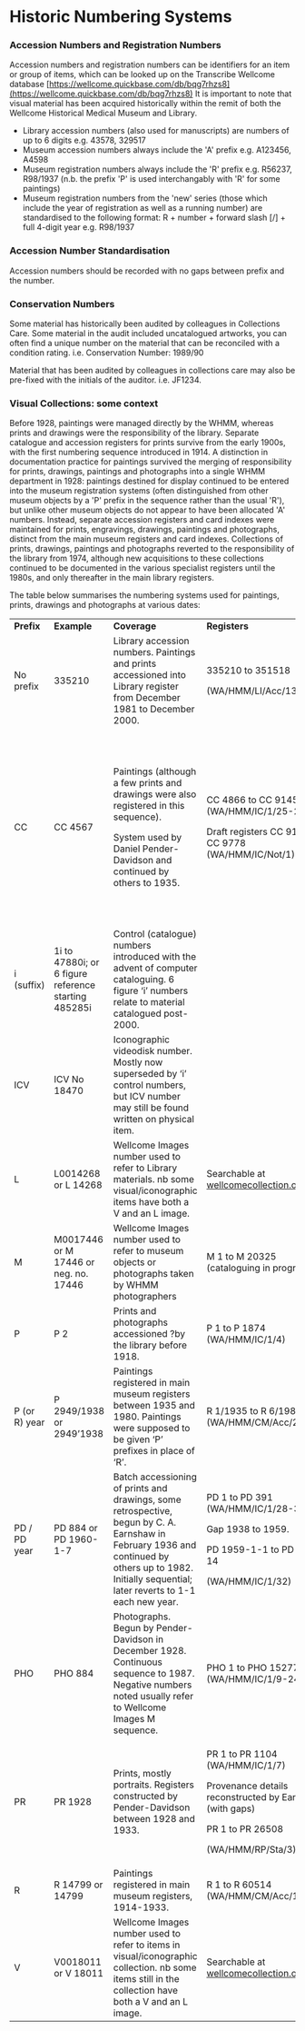 # Historic Numbering Systems

### Accession Numbers and Registration Numbers

Accession numbers and registration numbers can be identifiers for an item or group of items, which can be looked up on the Transcribe Wellcome database [https://wellcome.quickbase.com/db/bqg7rhzs8](https://wellcome.quickbase.com/db/bqg7rhzs8) It is important to note that visual material has been acquired historically within the remit of both the Wellcome Historical Medical Museum and Library.

* Library accession numbers (also used for manuscripts) are numbers of up to 6 digits e.g. 43578, 329517
* Museum accession numbers always include the 'A' prefix e.g. A123456, A4598
* Museum registration numbers always include the 'R' prefix e.g. R56237, R98/1937 (n.b. the prefix 'P' is used interchangably with 'R' for some paintings)
* Museum registration numbers from the 'new' series (those which include the year of registration as well as a running number) are standardised to the following format: R + number + forward slash \[/] + full 4-digit year e.g. R98/1937

### Accession Number Standardisation

Accession numbers should be recorded with no gaps between prefix and the number.

### Conservation Numbers

Some material has historically been audited by colleagues in Collections Care. Some material in the audit included uncatalogued artworks, you can often find a unique number on the material that can be reconciled with a condition rating. i.e. Conservation Number: 1989/90

Material that has been audited by colleagues in collections care may also be pre-fixed with the initials of the auditor. i.e. JF1234.

### Visual Collections: some context

Before 1928, paintings were managed directly by the WHMM, whereas prints and drawings were the responsibility of the library. Separate catalogue and accession registers for prints survive from the early 1900s, with the first numbering sequence introduced in 1914. A distinction in documentation practice for paintings survived the merging of responsibility for prints, drawings, paintings and photographs into a single WHMM department in 1928: paintings destined for display continued to be entered into the museum registration systems (often distinguished from other museum objects by a 'P' prefix in the sequence rather than the usual 'R'), but unlike other museum objects do not appear to have been allocated 'A' numbers. Instead, separate accession registers and card indexes were maintained for prints, engravings, drawings, paintings and photographs, distinct from the main museum registers and card indexes. Collections of prints, drawings, paintings and photographs reverted to the responsibility of the library from 1974, although new acquisitions to these collections continued to be documented in the various specialist registers until the 1980s, and only thereafter in the main library registers.

The table below summarises the numbering systems used for paintings, prints, drawings and photographs at various dates:

|               |                                                      |                                                                                                                                                                                                       |                                                                                                                                                      |                                                                                                                                                                                                                           |
| ------------- | ---------------------------------------------------- | ----------------------------------------------------------------------------------------------------------------------------------------------------------------------------------------------------- | ---------------------------------------------------------------------------------------------------------------------------------------------------- | ------------------------------------------------------------------------------------------------------------------------------------------------------------------------------------------------------------------------- |
| **Prefix**    | **Example**                                          | **Coverage**                                                                                                                                                                                          | **Registers**                                                                                                                                        | **Index Cards**                                                                                                                                                                                                           |
| No prefix     | 335210                                               | Library accession numbers. Paintings and prints accessioned into Library register from December 1981 to December 2000.                                                                                | <p>335210 to 351518</p><p>(WA/HMM/LI/Acc/13)</p>                                                                                                     |                                                                                                                                                                                                                           |
| CC            | CC 4567                                              | <p>Paintings (although a few prints and drawings were also registered in this sequence).</p><p>System used by Daniel Pender-Davidson and continued by others to 1935.</p>                             | <p>CC 4866 to CC 9145 (WA/HMM/IC/1/25-27)</p><p>Draft registers CC 9146 to CC 9778 (WA/HMM/IC/Not/1)</p>                                             | <p>CC 1 to CC 9778 in two series, one handwritten by Pender-Davidson, one typescript, gaps in each series.</p><p>Series 1: CC1 to CC7000 (WA/HMM/IC/3/A.1-A.12)</p><p>Series 2: CC1 to CC9778 (WA/HMM/IC/3/A.13-A.37)</p> |
| i (suffix)    | 1i to 47880i; or 6 figure reference starting 485285i | Control (catalogue) numbers introduced with the advent of computer cataloguing. 6 figure ‘i’ numbers relate to material catalogued post-2000.                                                         |                                                                                                                                                      |                                                                                                                                                                                                                           |
| ICV           | ICV No 18470                                         | Iconographic videodisk number. Mostly now superseded by ‘i’ control numbers, but ICV number may still be found written on physical item.                                                              |                                                                                                                                                      |                                                                                                                                                                                                                           |
| L             | L0014268 or L 14268                                  | Wellcome Images number used to refer to Library materials. nb some visual/iconographic items have both a V and an L image.                                                                            | Searchable at [wellcomecollection.org/works](https://wellcomecollection.org/works)                                                                   |                                                                                                                                                                                                                           |
| M             | M0017446 or M 17446 or neg. no. 17446                | Wellcome Images number used to refer to museum objects or photographs taken by WHMM photographers                                                                                                     | <p>M 1 to M 20325<br>(cataloguing in progress)</p>                                                                                                   |                                                                                                                                                                                                                           |
| P             | P 2                                                  | Prints and photographs accessioned ?by the library before 1918.                                                                                                                                       | P 1 to P 1874 (WA/HMM/IC/1/4)                                                                                                                        |                                                                                                                                                                                                                           |
| P (or R) year | P 2949/1938 or 2949’1938                             | Paintings registered in main museum registers between 1935 and 1980. Paintings were supposed to be given ‘P’ prefixes in place of ‘R’.                                                                | R 1/1935 to R 6/1980 (WA/HMM/CM/Acc/21-56)                                                                                                           | \[R/P] 19/1935 to P 142/1976 (WA/HMM/IC/3/D.1)                                                                                                                                                                            |
| PD / PD year  | PD 884 or PD 1960-1-7                                | Batch accessioning of prints and drawings, some retrospective, begun by C. A. Earnshaw in February 1936 and continued by others up to 1982. Initially sequential; later reverts to 1-1 each new year. | <p>PD 1 to PD 391 (WA/HMM/IC/1/28-31)</p><p>Gap 1938 to 1959.</p><p>PD 1959-1-1 to PD 1982-14</p><p>(WA/HMM/IC/1/32)</p>                             | Earnshaw’s notes up to PD 420 and for 1936-1 to 1936-199 (uncatalogued)                                                                                                                                                   |
| PHO           | PHO 884                                              | Photographs. Begun by Pender-Davidson in December 1928. Continuous sequence to 1987. Negative numbers noted usually refer to Wellcome Images M sequence.                                              | PHO 1 to PHO 15277 (WA/HMM/IC/1/9-24)                                                                                                                | PHO 1 to PHO 2234 (WA/HMM/IC/3/C.1-C.14)                                                                                                                                                                                  |
| PR            | PR 1928                                              | Prints, mostly portraits. Registers constructed by Pender-Davidson between 1928 and 1933.                                                                                                             | <p>PR 1 to PR 1104 (WA/HMM/IC/1/7)</p><p>Provenance details reconstructed by Earnshaw (with gaps)</p><p>PR 1 to PR 26508</p><p>(WA/HMM/RP/Sta/3)</p> |                                                                                                                                                                                                                           |
| R             | R 14799 or 14799                                     | Paintings registered in main museum registers, 1914-1933.                                                                                                                                             | R 1 to R 60514 (WA/HMM/CM/Acc/1-20)                                                                                                                  |                                                                                                                                                                                                                           |
| V             | V0018011 or V 18011                                  | Wellcome Images number used to refer to items in visual/iconographic collection. nb some items still in the collection have both a V and an L image.                                                  | Searchable at [wellcomecollection.org/works](https://wellcomecollection.org/works)                                                                   |                                                                                                                                                                                                                           |
